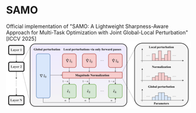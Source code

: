 # SAMO
Official implementation of "SAMO: A Lightweight Sharpness-Aware Approach for Multi-Task Optimization with Joint Global-Local Perturbation" [ICCV 2025]
![SAMO](/misc/samo.png)

